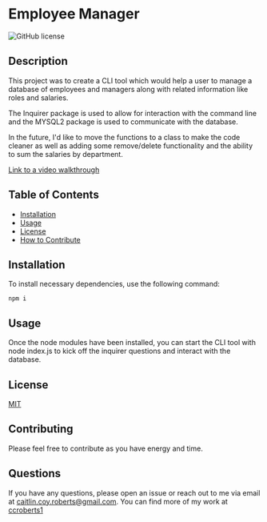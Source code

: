 # Employee Manager

![GitHub license](https://img.shields.io/badge/license-MIT-orange)

## Description

This project was to create a CLI tool which would help a user to manage a database of employees and managers along with related information like roles and salaries.

The Inquirer package is used to allow for interaction with the command line and the MYSQL2 package is used to communicate with the database.

In the future, I'd like to move the functions to a class to make the code cleaner as well as adding some remove/delete functionality and the ability to sum the salaries by department.

[Link to a video walkthrough](https://www.youtube.com/watch?v=FZ2DXaF0smM)

## Table of Contents

- [Installation](#installation)
- [Usage](#usage)
- [License](#license)
- [How to Contribute](#contributing)

## Installation

To install necessary dependencies, use the following command:

```
npm i
```

## Usage

Once the node modules have been installed, you can start the CLI tool with node index.js to kick off the inquirer questions and interact with the database.

## License

[MIT](https://choosealicense.com/licenses/mit/)

## Contributing

Please feel free to contribute as you have energy and time.

## Questions

If you have any questions, please open an issue or reach out to me via email at <caitlin.coy.roberts@gmail.com>. You can find more of my work at [ccroberts1](https://github.com/ccroberts1)
